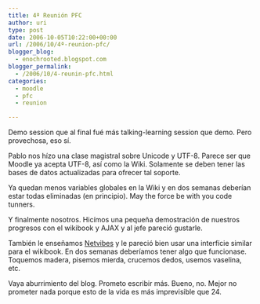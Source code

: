 ```yaml
---
title: 4ª Reunión PFC
author: uri
type: post
date: 2006-10-05T10:22:00+00:00
url: /2006/10/4ª-reunion-pfc/
blogger_blog:
  - enochrooted.blogspot.com
blogger_permalink:
  - /2006/10/4-reunin-pfc.html
categories:
  - moodle
  - pfc
  - reunion

---
```

Demo session que al final fué más talking-learning session que demo. Pero provechosa, eso sí. 

Pablo nos hízo una clase magistral sobre Unicode y UTF-8. Parece ser que Moodle ya acepta UTF-8, así como la Wiki. Solamente se deben tener las bases de datos actualizadas para ofrecer tal soporte.

Ya quedan menos variables globales en la Wiki y en dos semanas deberían estar todas eliminadas (en principio). May the force be with you code tunners.

Y finalmente nosotros. Hicímos una pequeña demostración de nuestros progresos con el wikibook y AJAX y al jefe pareció gustarle. 

También le enseñamos [Netvibes][1] y le pareció bien usar una interfície similar para el wikibook. En dos semanas deberíamos tener algo que funcionase. Toquemos madera, pisemos mierda, crucemos dedos, usemos vaselina, etc.

Vaya aburrimiento del blog. Prometo escribir más. Bueno, no. Mejor no prometer nada porque esto de la vida es más imprevisible que 24.

 [1]: https://www.netvibes.com